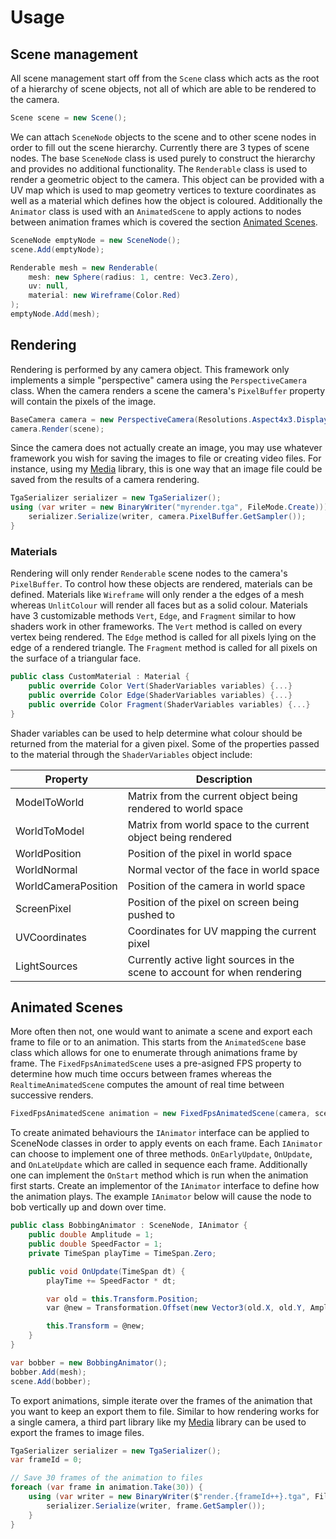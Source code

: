 # Usage

## Scene management
All scene management start off from the `Scene` class which acts as the root of a hierarchy of scene objects, not all of which are able to be rendered to the camera.

```cs
Scene scene = new Scene();
```

We can attach `SceneNode` objects to the scene and to other scene nodes in order to fill out the scene hierarchy. Currently there are 3 types of scene nodes. The base `SceneNode` class is used purely to construct the hierarchy and provides no additional functionality. The `Renderable` class is used to render a geometric object to the camera. This object can be provided with a UV map which is used to map geometry vertices to texture coordinates as well as a material which defines how the object is coloured. Additionally the `Animator` class is used with an `AnimatedScene` to apply actions to nodes between animation frames which is covered the section [Animated Scenes](#animated-scenes).

```cs
SceneNode emptyNode = new SceneNode();
scene.Add(emptyNode);

Renderable mesh = new Renderable(
    mesh: new Sphere(radius: 1, centre: Vec3.Zero),
    uv: null,
    material: new Wireframe(Color.Red) 
);
emptyNode.Add(mesh);
```

## Rendering
Rendering is performed by any camera object. This framework only implements a simple "perspective" camera using the `PerspectiveCamera` class. When the camera renders a scene the camera's `PixelBuffer` property will contain the pixels of the image.

```cs
BaseCamera camera = new PerspectiveCamera(Resolutions.Aspect4x3.Display480p);
camera.Render(scene);
```

Since the camera does not actually create an image, you may use whatever framework you wish for saving the images to file or creating video files. For instance, using my [Media](https://github.com/qkmaxware/CsMedia) library, this is one way that an image file could be saved from the results of a camera rendering. 

```cs
TgaSerializer serializer = new TgaSerializer();
using (var writer = new BinaryWriter("myrender.tga", FileMode.Create))) {
    serializer.Serialize(writer, camera.PixelBuffer.GetSampler());
}
```
### Materials
Rendering will only render `Renderable` scene nodes to the camera's `PixelBuffer`. To control how these objects are rendered, materials can be defined. Materials like `Wireframe` will only render a the edges of a mesh whereas `UnlitColour` will render all faces but as a solid colour. Materials have 3 customizable methods `Vert`, `Edge`, and `Fragment` similar to how shaders work in other frameworks. The `Vert` method is called on every vertex being rendered. The `Edge` method is called for all pixels lying on the edge of a rendered triangle. The `Fragment` method is called for all pixels on the surface of a triangular face. 

```cs
public class CustomMaterial : Material {
    public override Color Vert(ShaderVariables variables) {...}
    public override Color Edge(ShaderVariables variables) {...}
    public override Color Fragment(ShaderVariables variables) {...}
}
```

Shader variables can be used to help determine what colour should be returned from the material for a given pixel. Some of the properties passed to the material through the `ShaderVariables` object include:

| Property | Description |
|----------|-------------|
| ModelToWorld | Matrix from the current object being rendered to world space |
| WorldToModel | Matrix from world space to the current object being rendered |
| WorldPosition | Position of the pixel in world space |
| WorldNormal | Normal vector of the face in world space |
| WorldCameraPosition | Position of the camera in world space |
| ScreenPixel | Position of the pixel on screen being pushed to |
| UVCoordinates | Coordinates for UV mapping the current pixel |
| LightSources | Currently active light sources in the scene to account for when rendering |

## Animated Scenes
More often then not, one would want to animate a scene and export each frame to file or to an animation. This starts from the `AnimatedScene` base class which allows for one to enumerate through animations frame by frame. The `FixedFpsAnimatedScene` uses a pre-asigned FPS property to determine how much time occurs between frames whereas the `RealtimeAnimatedScene` computes the amount of real time between successive renders. 

```cs
FixedFpsAnimatedScene animation = new FixedFpsAnimatedScene(camera, scene);
```

To create animated behaviours the `IAnimator` interface can be applied to SceneNode classes in order to apply events on each frame. Each `IAnimator` can choose to implement one of three methods. `OnEarlyUpdate`, `OnUpdate`, and `OnLateUpdate` which are called in sequence each frame. Additionally one can implement the `OnStart` method which is run when the animation first starts. Create an implementor of the `IAnimator` interface to define how the animation plays. The example `IAnimator` below will cause the node to bob vertically up and down over time. 

```cs
public class BobbingAnimator : SceneNode, IAnimator {
    public double Amplitude = 1;
    public double SpeedFactor = 1;
    private TimeSpan playTime = TimeSpan.Zero;

    public void OnUpdate(TimeSpan dt) {
        playTime += SpeedFactor * dt;

        var old = this.Transform.Position;
        var @new = Transformation.Offset(new Vector3(old.X, old.Y, Amplitude * Math.Sin(playTime.TotalSeconds)));

        this.Transform = @new;
    }
}
```

```cs
var bobber = new BobbingAnimator();
bobber.Add(mesh);
scene.Add(bobber);
```

To export animations, simple iterate over the frames of the animation that you want to keep an export them to file. Similar to how rendering works for a single camera, a third part library like my [Media](https://github.com/qkmaxware/CsMedia) library can be used to export the frames to image files. 

```cs
TgaSerializer serializer = new TgaSerializer();
var frameId = 0;

// Save 30 frames of the animation to files
foreach (var frame in animation.Take(30)) {
    using (var writer = new BinaryWriter($"render.{frameId++}.tga", FileMode.Create))) {
        serializer.Serialize(writer, frame.GetSampler());
    }
}
```